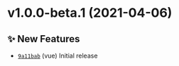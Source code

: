 # v1.0.0-beta.1 (2021-04-06)

## ✨ New Features
- [`9a11bab`](https://github.com/TomokiMiyauci/xross/commit/9a11bab)  (vue) Initial release
